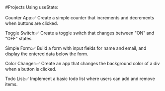 #Projects Using useState: <br/> <br />
Counter App:✅
Create a simple counter that increments and decrements when buttons are clicked.

Toggle Switch:✅
Create a toggle switch that changes between "ON" and "OFF" states.

Simple Form:✅
Build a form with input fields for name and email, and display the entered data below the form.

Color Changer:✅
Create an app that changes the background color of a div when a button is clicked.

Todo List:✅
Implement a basic todo list where users can add and remove items.
